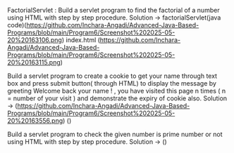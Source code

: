 FactorialServlet : Build a servlet program to find the factorial of a number using HTML with step by step
procedure.
Solution ->  factorialServlet(java code)(https://github.com/Inchara-Angadi/Advanced-Java-Based-Programs/blob/main/Program6/Screenshot%202025-05-20%20163106.png)
           index.html (https://github.com/Inchara-Angadi/Advanced-Java-Based-Programs/blob/main/Program6/Screenshot%202025-05-20%20163115.png)


Build a servlet program to create a cookie to get your name through text box and press submit
button( through HTML) to display the message by greeting Welcome back your name ! , you have
visited this page n times ( n = number of your visit ) and demonstrate the expiry of cookie also.
Solution -> (https://github.com/Inchara-Angadi/Advanced-Java-Based-Programs/blob/main/Program6/Screenshot%202025-05-20%20163556.png)
            ()


Build a servlet program to check the given number is prime number or not using HTML with step
by step procedure.
Solution -> ()
